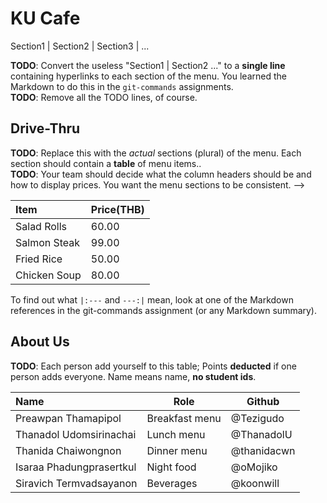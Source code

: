 # KU Cafe

Section1 | Section2 | Section3 | ...

**TODO**: Convert the useless "Section1 | Section2 ..." to a **single line** containing hyperlinks to each section of the menu.
You learned the Markdown to do this in the `git-commands` assignments.    
**TODO**: Remove all the TODO lines, of course.

## Drive-Thru

**TODO**: Replace this with the *actual* sections (plural) of the menu.  Each section should contain a **table** of menu items..    
**TODO**: Your team should decide what the column headers should be and how to display prices. You want the menu sections to be consistent. -->

<!-- <!-- Here is how to create a table using Markdown: -->

| Item                | Price(THB) |
|:-------------------------|----------|
| Salad Rolls             | 60.00   |
| Salmon Steak              | 99.00       |
| Fried Rice              | 50.00      |
| Chicken Soup | 80.00

To find out what `|:---` and `---:|` mean, look at one of the Markdown references in the git-commands assignment 
(or any Markdown summary).

## About Us

**TODO**: Each person add yourself to this table; Points **deducted** if one person adds everyone. Name means name, **no student ids**.

| Name      | Role      | Github          |
|:----------|-----------|-----------------|
| Preawpan Thamapipol | Breakfast menu | @Tezigudo |
| Thanadol  Udomsirinachai | Lunch menu | @ThanadolU |
| Thanida Chaiwongnon | Dinner menu | @thanidacwn |
| Isaraa Phadungprasertkul | Night food | @oMojiko |
| Siravich Termvadsayanon | Beverages | @koonwill |
